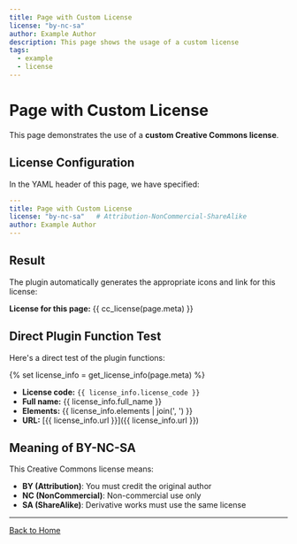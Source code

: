 ```yaml
---
title: Page with Custom License
license: "by-nc-sa"
author: Example Author
description: This page shows the usage of a custom license
tags:
  - example
  - license
---
```


# Page with Custom License

This page demonstrates the use of a **custom Creative Commons license**.

## License Configuration

In the YAML header of this page, we have specified:

```yaml
---
title: Page with Custom License
license: "by-nc-sa"   # Attribution-NonCommercial-ShareAlike
author: Example Author
---
```

## Result

The plugin automatically generates the appropriate icons and link for this license:

**License for this page:** {{ cc_license(page.meta) }}

## Direct Plugin Function Test

Here's a direct test of the plugin functions:

{% set license_info = get_license_info(page.meta) %}

- **License code:** `{{ license_info.license_code }}`
- **Full name:** {{ license_info.full_name }}
- **Elements:** {{ license_info.elements | join(', ') }}
- **URL:** [{{ license_info.url }}]({{ license_info.url }})

## Meaning of BY-NC-SA

This Creative Commons license means:

- **BY (Attribution)**: You must credit the original author
- **NC (NonCommercial)**: Non-commercial use only
- **SA (ShareAlike)**: Derivative works must use the same license

---

[Back to Home](index.md)
